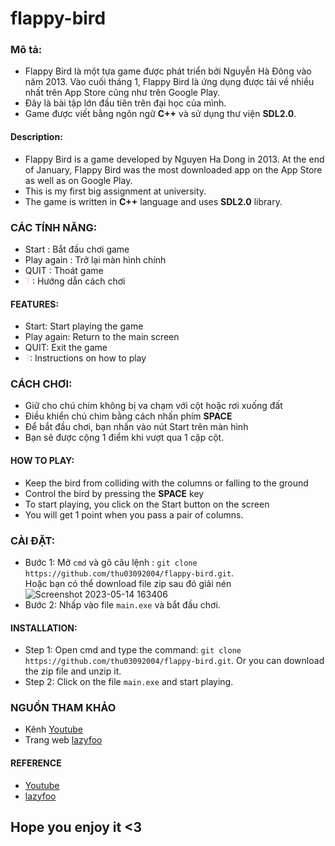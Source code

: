 # flappy-bird

### Mô tả:
+ Flappy Bird là một tựa game được phát triển bởi Nguyễn Hà Đông vào năm 2013. Vào cuối tháng 1, Flappy Bird là ứng dụng được tải về nhiều nhất trên App Store cũng như trên Google Play.
+ Đây là bài tập lớn đầu tiên trên đại học của mình.
+ Game được viết bằng ngôn ngữ __C++__ và sử dụng thư viện __SDL2.0__.

#### Description:
+ Flappy Bird is a game developed by Nguyen Ha Dong in 2013. At the end of January, Flappy Bird was the most downloaded app on the App Store as well as on Google Play.
+ This is my first big assignment at university.
+ The game is written in __C++__ language and uses __SDL2.0__ library.



### CÁC TÍNH NĂNG:
+ Start : Bắt đầu chơi game
+ Play again : Trở lại màn hình chính
+ QUIT : Thoát game
+ <span style="color: pink">?</span> : Hướng dẫn cách chơi

#### FEATURES:
+ Start: Start playing the game
+ Play again: Return to the main screen
+ QUIT: Exit the game
+ <span style="color: pink">?</span>: Instructions on how to play




### CÁCH CHƠI:
+ Giữ cho chú chim không bị va chạm với cột hoặc rơi xuống đất
+ Điều khiển chú chim bằng cách nhấn phím __SPACE__ 
+ Để bắt đầu chơi, bạn nhấn vào nút Start trên màn hình
+ Bạn sẽ được cộng 1 điểm khi vượt qua 1 cặp cột.

#### HOW TO PLAY:
+ Keep the bird from colliding with the columns or falling to the ground
+ Control the bird by pressing the __SPACE__ key
+ To start playing, you click on the Start button on the screen
+ You will get 1 point when you pass a pair of columns.



### CÀI ĐẶT:
+ Bước 1: Mở `cmd` và gõ câu lệnh : `git clone https://github.com/thu03092004/flappy-bird.git`.  
        Hoặc bạn có thể download file zip sau đó giải nén
        ![Screenshot 2023-05-14 163406](https://github.com/thu03092004/flappy-bird/assets/116015356/368976e5-4efe-4db6-88d8-e14857c0c386)
+ Bước 2: Nhấp vào file `main.exe` và bắt đầu chơi.

#### INSTALLATION:
+ Step 1: Open cmd and type the command: `git clone https://github.com/thu03092004/flappy-bird.git`. 
Or you can download the zip file and unzip it.
+ Step 2: Click on the file `main.exe` and start playing.



### NGUỒN THAM KHẢO
+ Kênh [Youtube](https://www.youtube.com/@askarihassan2632)
+ Trang web [lazyfoo](https://lazyfoo.net/tutorials/SDL/)

#### REFERENCE
+ [Youtube](https://www.youtube.com/@askarihassan2632)
+ [lazyfoo](https://lazyfoo.net/tutorials/SDL/)



## Hope you enjoy it <3